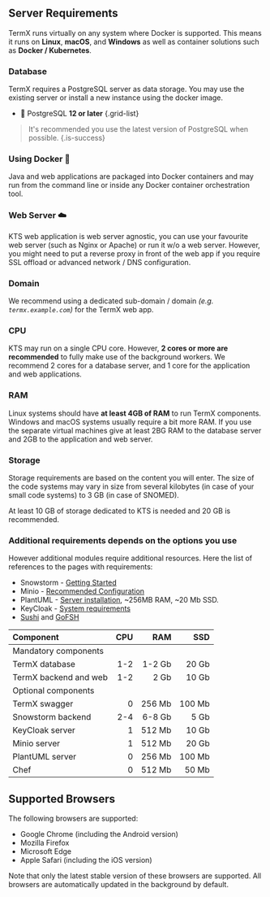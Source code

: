 
## Server Requirements

TermX runs virtually on any system where Docker is supported.
This means it runs on **Linux**, **macOS**, and **Windows** as well as container solutions such as **Docker / Kubernetes**.

### Database
TermX requires a PostgreSQL server as data storage. You may use the existing server or install a new instance using the docker image.

- :elephant: PostgreSQL **12 or later**
{.grid-list}

> It's recommended you use the latest version of PostgreSQL when possible.
{.is-success}

### **Using Docker** :whale:
Java and web applications are packaged into Docker containers and may run from the command line or inside any Docker container orchestration tool. 


### **Web Server** :cloud:
KTS web application is web server agnostic, you can use your favourite web server (such as Nginx or Apache) or run it w/o a web server. However, you might need to put a reverse proxy in front of the web app if you require SSL offload or advanced network / DNS configuration.

### Domain
We recommend using a dedicated sub-domain / domain *(e.g. `termx.example.com`)* for the TermX web app.

### CPU
KTS may run on a single CPU core. However, **2 cores or more are recommended** to fully make use of the background workers.
We recommend 2 cores for a database server, and 1 core for the application and web applications.

### RAM
Linux systems should have **at least 4GB of RAM** to run TermX components. Windows and macOS systems usually require a bit more RAM.
If you use the separate virtual machines give at least 2BG RAM to the database server and 2GB to the application and web server.

### Storage
Storage requirements are based on the content you will enter. The size of the code systems may vary in size from several kilobytes (in case of your small code systems) to 3 GB (in case of SNOMED).

At least 10 GB of storage dedicated to KTS is needed and 20 GB is recommended.

### Additional requirements depends on the options you use
However additional modules require additional resources. Here the list of references to the pages with requirements:
- Snowstorm - [Getting Started](https://github.com/IHTSDO/snowstorm/blob/master/docs/getting-started.md)
- Minio - [Recommended Configuration](https://min.io/product/reference-hardware)
- PlantUML - [Server installation](https://plantuml.com/server), ~256MB RAM, ~20 Mb SSD.
- KeyCloak - [System requirements](https://wjw465150.gitbooks.io/keycloak-documentation/content/server_installation/topics/installation/system-requirements.html)
- [Sushi](https://github.com/FHIR/sushi) and [GoFSH](https://github.com/FHIR/GoFSH)

| Component         | CPU      | RAM        | SSD          |
|:------------------|---------:|-----------:|-------------:|
| Mandatory components                                  ||||
| TermX database    | 1-2       | 1-2 Gb    | 20 Gb        |
| TermX backend and web | 1-2   | 2 Gb      | 10 Gb        |
| Optional components                                   ||||
| TermX swagger     | 0         | 256 Mb    | 100 Mb       |
| Snowstorm backend | 2-4       | 6-8 Gb    | 5 Gb         |
| KeyCloak server   | 1         | 512 Mb    | 10 Gb        |
| Minio server      | 1         | 512 Mb    | 20 Gb        |
| PlantUML server   | 0         | 256 Mb    | 100 Mb       |
| Chef              | 0         | 512 Mb    | 50 Mb        |

## Supported Browsers

The following browsers are supported:
- Google Chrome (including the Android version)
- Mozilla Firefox
- Microsoft Edge
- Apple Safari (including the iOS version)

Note that only the latest stable version of these browsers are supported. All browsers are automatically updated in the background by default.

